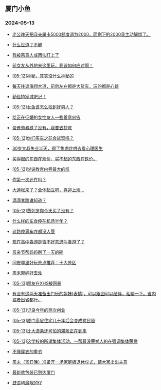 ## 厦门小鱼 
### 2024-05-13

+ [老公昨天把我亲属卡5000额度调为2000，而剩下的2000我主动解绑了。](http://bbs.xmfish.com/read-htm-tid-18189175.html)

+ [什么世道？不解](http://bbs.xmfish.com/read-htm-tid-18189144.html)

+ [我被恶意人或团伙盯上了](http://bbs.xmfish.com/read-htm-tid-18189212.html)

+ [前女友从外地来这里玩，我该如何应对啊！](http://bbs.xmfish.com/read-htm-tid-18189135.html)

+ [[05-12]神秘，其实没什么神秘的](http://bbs.xmfish.com/read-htm-tid-18189180.html)

+ [每天往返海翔大道，前后左右都是大货车，玩的都是心跳](http://bbs.xmfish.com/read-htm-tid-18189177.html)

+ [勤俭持家减肥记！](http://bbs.xmfish.com/read-htm-tid-18189227.html)

+ [[05-12]女鱼该怎么找到好男人？](http://bbs.xmfish.com/read-htm-tid-18189185.html)

+ [给正在征婚的女性友人一些善意忠告](http://bbs.xmfish.com/read-htm-tid-18189146.html)

+ [帝景苑暴跌了没有，我要去抄底](http://bbs.xmfish.com/read-htm-tid-18189361.html)

+ [[05-12]你们买车之前会试驾吗？](http://bbs.xmfish.com/read-htm-tid-18189260.html)

+ [30岁大叔失业半天，得了焦虑症想去看心理医生](http://bbs.xmfish.com/read-htm-tid-18189316.html)

+ [买得起的东西在涨价，买不起的东西在跌价。](http://bbs.xmfish.com/read-htm-tid-18189247.html)

+ [[05-12]说说教育内卷最大的坑](http://bbs.xmfish.com/read-htm-tid-18189268.html)

+ [你第一次还在吗？](http://bbs.xmfish.com/read-htm-tid-18189266.html)

+ [大通胀来了？全体起立吧，喜迎上涨…](http://bbs.xmfish.com/read-htm-tid-18189499.html)

+ [滴滴套路谁知道？](http://bbs.xmfish.com/read-htm-tid-18189335.html)

+ [[05-12]费列罗你今天买了没有？](http://bbs.xmfish.com/read-htm-tid-18189504.html)

+ [什么样的车会停在机场半年？](http://bbs.xmfish.com/read-htm-tid-18189523.html)

+ [这路停满车咋都没人管](http://bbs.xmfish.com/read-htm-tid-18189439.html)

+ [现在高中春游是否不好意思叫春游了？](http://bbs.xmfish.com/read-htm-tid-18189515.html)

+ [母亲节帮妈妈刷了一天的碗](http://bbs.xmfish.com/read-htm-tid-18189472.html)

+ [同安哪里好玩景点推荐：十大景区](http://bbs.xmfish.com/read-htm-tid-18189491.html)

+ [周末带娃好去处](http://bbs.xmfish.com/read-htm-tid-18189478.html)

+ [[05-13]朋友在XHS被网暴](http://bbs.xmfish.com/read-htm-tid-18189682.html)

+ [有没有这两天准备出门玩的姐妹[表情]，可以跟团可以结伴，私聊一下。省内或者出省都行。](http://bbs.xmfish.com/read-htm-tid-18189412.html)

+ [[05-13]记录今年的两次创业](http://bbs.xmfish.com/read-htm-tid-18189681.html)

+ [[05-13]厦门高层住宅几十年后会变成贫民窟](http://bbs.xmfish.com/read-htm-tid-18189570.html)

+ [[05-13]比大潇条还可怕的滞胀正在到来](http://bbs.xmfish.com/read-htm-tid-18189732.html)

+ [[05-13]这学校的所谓集体活动，一帮最没荣誉人的在强调集体荣誉](http://bbs.xmfish.com/read-htm-tid-18189627.html)

+ [不懂穿衣的季节](http://bbs.xmfish.com/read-htm-tid-18189572.html)

+ [周末（19日晚）准备开一场家庭版退休仪式，请大家出出主意](http://bbs.xmfish.com/read-htm-tid-18189724.html)

+ [最新款包装已到达厦门](http://bbs.xmfish.com/read-htm-tid-18189589.html)

+ [鼓浪屿最靓的仔](http://bbs.xmfish.com/read-htm-tid-18189667.html)

